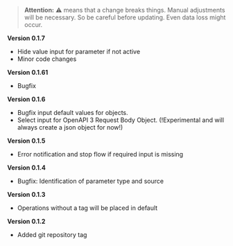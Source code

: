 > **Attention:** ⚠️ means that a change breaks things. Manual adjustments will be necessary. So be careful before updating. Even data loss might occur.

**Version 0.1.7**

- Hide value input for parameter if not active
- Minor code changes

**Version 0.1.61**

- Bugfix

**Version 0.1.6**

- Bugfix input default values for objects. 
- Select input for OpenAPI 3 Request Body Object. (!Experimental and will always create a json object for now!)

**Version 0.1.5**

- Error notification and stop flow if required input is missing

**Version 0.1.4**

- Bugfix: Identification of parameter type and source

**Version 0.1.3**

- Operations without a tag will be placed in default

**Version 0.1.2**

- Added git repository tag